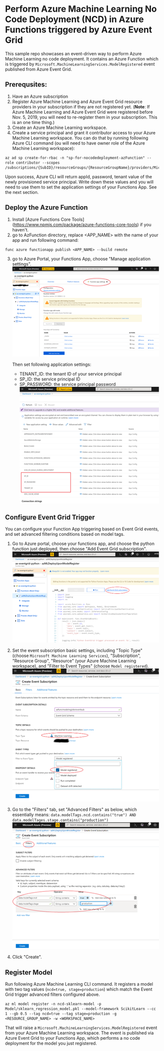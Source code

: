 # Perform Azure Machine Learning No Code Deployment (NCD) in Azure Functions triggered by Azure Event Grid

This sample repo showcases an event-driven way to perform Azure Machine Learning no code deployment. It contains an Azure Function which is triggered by `Microsoft.MachineLearningServices.ModelRegistered` event published from Azure Event Grid.

## Prerequsites:
1. Have an Azure subscription
2. Register Azure Machine Learning and Azure Event Grid resource providers in your subscription if they are not registered yet. (**Note**: If Azure Machine Learning and Azure Event Grid were registered before Nov. 5, 2019, you will need to re-register them in your subscription. This is an one time thing.) 
3. Create an Azure Machine Learning workspace.
4. Create a service principal and grant it contributor access to your Azure Machine Learning workspace. You can do that by running following Azure CLI command (ou will need to have owner role of the Azure Machine Learning workspace):
```
az ad sp create-for-rbac -n "sp-for-nocodedeployment-azFunction" --role contributor --scopes /subscriptions/{SubID}/resourceGroups/{ResourceGroupName}/providers/Microsoft.MachineLearningServices/workspaces/{WorkspaceName}
```

Upon success, Azure CLI will return appId, password, tenant value of the newly provisioned service principal. Write down these values and you will need to use them to set the application settings of your Functions App. See the next section.

## Deploy the Azure Function

1. Install [Azure Functions Core Tools] (https://www.npmjs.com/package/azure-functions-core-tools) if you haven't.
2. go to AzFunction directory, replace <APP_NAME> with the name of your app and run following command:
```
func azure functionapp publish <APP_NAME> --build remote
```
3. go to Azure Portal, your Functions App, choose "Manage application settings".
![Manage application settings](./Images/AzFunc_appSetting1.png)

   Then set following application settings: 
    * TENANT_ID: the tenant ID of your service principal
    * SP_ID: the service principal ID
    * SP_PASSWORD: the service principal password
![Add application settings](./Images/AzFunc_appSetting2.png)

## Configure Event Grid Trigger

You can configure your Function App triggering based on Event Grid events, and set advanced filtering conditions based on model tags. 

1. Go to Azure portal, choose your functions app, and choose the python function just deployed, then choose "Add Event Grid subscription".
![Add Event Grid subscription](./Images/AzFunc_AddEventGridSubAdd.png)

2. Set the event subscription basic settings, including "Topic Type" (choose `Microsoft Machine Learning Services`), "Subscription", "Resource Group", "Resource" (your Azure Machine Learning workspace), and "Filter to Event Types" (choose `Model registered`).
![Event Grid subscription basic](./Images/AzFunc_AddEventGridSubBasic.png)

3. Go to the "Filters" tab, set "Advanced Filters" as below, which essentially means: `data.modelTags.ncd.contains("true") AND data.modelTages.stage.contains("production")`
![Event Grid subscription filters](./Images/AzFunc_AddEventGridSubFilters.png)

4. Click "Create".

## Register Model

Run following Azure Machine Learning CLI command. It registers a model with two tag values (`ncd=true, stage=production`) which match the Event Grid trigger advanced filters configured above.
```
az ml model register -n ncd-sklearn-model -p Model/sklearn_regression_model.pkl --model-framework ScikitLearn --cc 1 --gb 0.5 --tag ncd=true --tag stage=production -g <RESOURCE_GROUP_NAME> -w <WORKSPACE_NAME>
```

That will raise a `Microsoft.MachineLearningServices.ModelRegistered` event from your Azure Machine Learning workspace. The event is published via Azure Event Grid to your Functions App, which performs a no code deployment for the model you just registered.